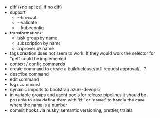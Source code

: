 * diff (+no api call if no diff)
* support
  * --timeout
  * --validate
  * --kubeconfig
* transformations:
  * task group by name
  * subscription by name
  * approver by name
* tags creation does not seem to work. If they would work the selector for "get" could be implemented
* context / config commands
* create command to create a build/release/pull request approval/... ?
* describe command
* edit command
* logs command
* dynamic imports to bootstrap azure-devops?
* in variable groups and agent pools for release pipelines it should be possible to also define them with 'id:' or 'name:' to handle the case where the name is a number
* commit hooks via husky, semantic versioning, prettier, tralala
